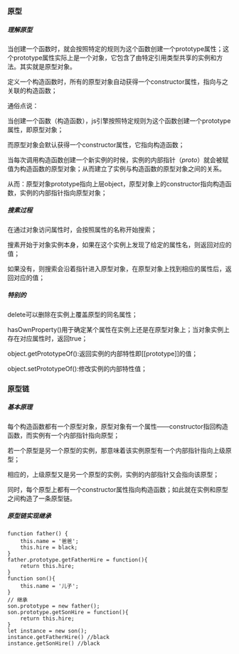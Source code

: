 ### 原型

##### 理解原型

当创建一个函数时，就会按照特定的规则为这个函数创建一个prototype属性；这个prototype属性实际上是一个对象，它包含了由特定引用类型共享的实例和方法。其实就是原型对象。

定义一个构造函数时，所有的原型对象自动获得一个constructor属性，指向与之关联的构造函数；

通俗点说：

当创建一个函数（构造函数），js引擎按照特定规则为这个函数创建一个prototype属性，即原型对象；

而原型对象会默认获得一个constructor属性，它指向构造函数；

当每次调用构造函数创建一个新实例的时候，实例的内部指针（_proto_）就会被赋值为构造函数的原型对象；从而建立了实例与构造函数的原型对象之间的关系。

从而：原型对象prototype指向上层object，原型对象上的constructor指向构造函数，实例的内部指针指向原型对象；

##### 搜素过程

在通过对象访问属性时，会按照属性的名称开始搜索；

搜素开始于对象实例本身，如果在这个实例上发现了给定的属性名，则返回对应的值；

如果没有，则搜索会沿着指针进入原型对象，在原型对象上找到相应的属性后，返回对应的值；

##### 特别的

delete可以删除在实例上覆盖原型的同名属性；

hasOwnProperty()用于确定某个属性在实例上还是在原型对象上；当对象实例上存在对应属性时，返回true；

object.getPrototypeOf():返回实例的内部特性即[[prototype]]的值；

object.setPrototypeOf():修改实例的内部特性值；

### 原型链

##### 基本原理

每个构造函数都有一个原型对象，原型对象有一个属性——constructor指回构造函数，而实例有一个内部指针指向原型；

若一个原型是另一个原型的实例，那意味着该实例原型有一个内部指针指向上级原型；

相应的，上级原型又是另一个原型的实例，实例的内部指针又会指向该原型；

同时，每个原型上都有一个constructor属性指向构造函数；如此就在实例和原型之间构造了一条原型链。

##### 原型链实现继承

``` 
function father() {
	this.name = '爸爸';
	this.hire = black;
}
father.prototype.getFatherHire = function(){
	return this.hire;
}
function son(){
	this.name = '儿子';
}
// 继承
son.prototype = new father();
son.prototype.getSonHire = function(){
	return this.hire;
}
let instance = new son();
instance.getFatherHire() //black
instance.getSonHire() //black
```











